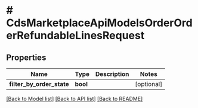 # # CdsMarketplaceApiModelsOrderOrderRefundableLinesRequest

## Properties

Name | Type | Description | Notes
------------ | ------------- | ------------- | -------------
**filter_by_order_state** | **bool** |  | [optional]

[[Back to Model list]](../../README.md#models) [[Back to API list]](../../README.md#endpoints) [[Back to README]](../../README.md)

